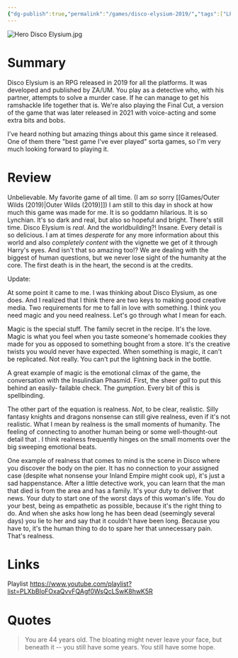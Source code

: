 ```yaml
---
{"dg-publish":true,"permalink":"/games/disco-elysium-2019/","tags":["LP","games"],"created":"2023-12-08","updated":"2024-08-05"}
---
```



![Hero Disco Elysium.jpg](/img/user/Attachments/Hero%20Disco%20Elysium.jpg)

# Summary

Disco Elysium is an RPG released in 2019 for all the platforms. It was developed and published by ZA/UM. You play as a detective who, with his partner, attempts to solve a murder case. If he can manage to get his ramshackle life together that is. We're also playing the Final Cut, a version of the game that was later released in 2021 with voice-acting and some extra bits and bobs.

I've heard nothing but amazing things about this game since it released. One of them there "best game I've ever played" sorta games, so I'm very much looking forward to playing it.

# Review

Unbelievable. My favorite game of all time. (I am *so* sorry [[Games/Outer Wilds (2019)\|Outer Wilds (2019)]]) I am still to this day in shock at how much this game was made for me. It is so goddamn hilarious. It is so Lynchian. It's so dark and real, but also so hopeful and bright. There's still time. Disco Elysium is *real*. And the worldbuilding?! Insane. Every detail is so delicious. I am at times *desperate* for any more information about this world and also *completely content* with the vignette we get of it through Harry's eyes. And isn't that so amazing too!? We are dealing with the biggest of human questions, but we never lose sight of the humanity at the core. The first death is in the heart, the second is at the credits.

Update:

At some point it came to me. I was thinking about Disco Elysium, as one does. And I realized that I think there are two keys to making good creative media. Two requirements for me to fall in love with something. I think you need magic and you need realness. Let's go through what I mean for each.

Magic is the special stuff. The family secret in the recipe. It's the love. Magic is what you feel when you taste someone's homemade cookies they made for you as opposed to something bought from a store. It's the creative twists you would never have expected. When something is magic, it can't be replicated. Not really. You can't put the lightning back in the bottle.

A great example of magic is the emotional climax of the game, the conversation with the Insulindian Phasmid. First, the sheer *gall* to put this behind an easily- failable check. The *gumption*. Every bit of this is spellbinding.

The other part of the equation is realness. *Not*, to be clear, realistic. Silly fantasy knights and dragons nonsense can still give realness, even if it's not realistic. What I mean by realness is the small moments of humanity. The feeling of connecting to another human being or some well-thought-out detail that . I think realness frequently hinges on the small moments over the big sweeping emotional beats.

One example of realness that comes to mind is the scene in Disco where you discover the body on the pier. It has no connection to your assigned case (despite what nonsense your Inland Empire might cook up), it's just a sad happenstance. After a little detective work, you can learn that the man that died is from the area and has a family. It's your duty to deliver that news. Your duty to start one of the worst days of this woman's life. You do your best, being as empathetic as possible, because it's the right thing to do. And when she asks how long he has been dead (seemingly several days) you lie to her and say that it couldn't have been long. Because you have to, it's the human thing to do to spare her that unnecessary pain. That's realness.

# Links

Playlist https://www.youtube.com/playlist?list=PLXbBIoFOxaQvvFQAgf0WsQcLSwK8hwK5R

# Quotes

> You are 44 years old. The bloating might never leave your face, but beneath it -- you still have some years. You still have some hope.
